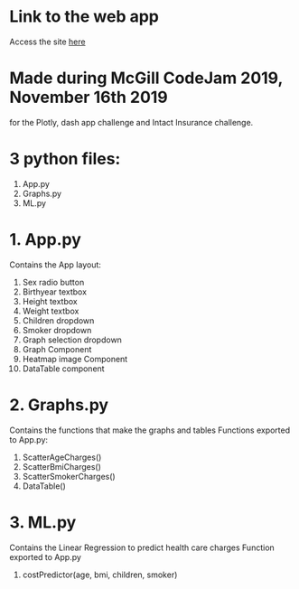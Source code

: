 # Link to the web app
Access the site [here](https://warm-retreat-63434.herokuapp.com/)

# Made during McGill CodeJam 2019, November 16th 2019
for the Plotly, dash app challenge and Intact Insurance challenge.

# 3 python files:
1. App.py
2. Graphs.py
3. ML.py

# 1. App.py
Contains the App layout:
1. Sex radio button
2. Birthyear textbox
3. Height textbox
4. Weight textbox
5. Children dropdown
6. Smoker dropdown
7. Graph selection dropdown
8. Graph Component
9. Heatmap image Component
10. DataTable component

# 2. Graphs.py
Contains the functions that make the graphs and tables
Functions exported to App.py:
1. ScatterAgeCharges()
2. ScatterBmiCharges()
3. ScatterSmokerCharges()
4. DataTable()

# 3. ML.py
Contains the Linear Regression to predict health care charges
Function exported to App.py
1. costPredictor(age, bmi, children, smoker)